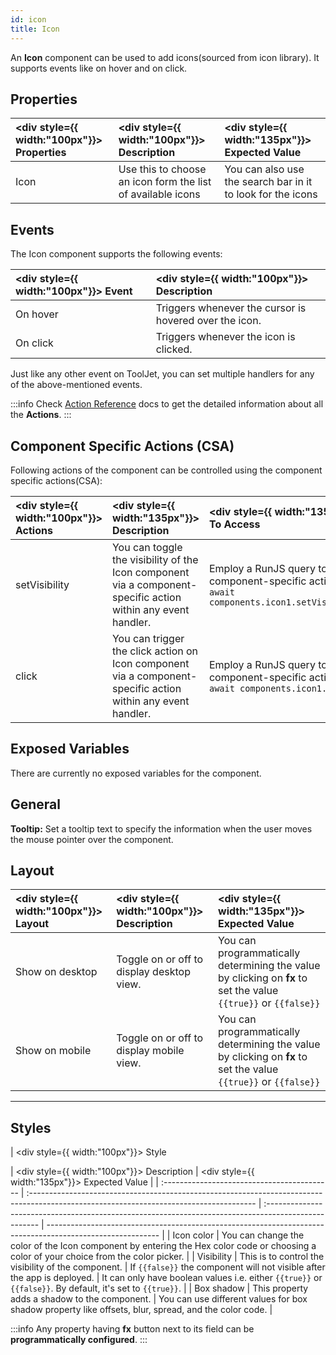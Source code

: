 ```yaml
---
id: icon
title: Icon
---
```


An **Icon** component can be used to add icons(sourced from icon library). It supports events like on hover and on click.

<div style={{paddingTop:'24px'}}>

## Properties

| <div style={{ width:"100px"}}> Properties </div> | <div style={{ width:"100px"}}> Description </div>           | <div style={{ width:"135px"}}> Expected Value </div>        |
| :----------------------------------------------- | :---------------------------------------------------------- | :---------------------------------------------------------- |
| Icon                                             | Use this to choose an icon form the list of available icons | You can also use the search bar in it to look for the icons |

</div>

<div style={{paddingTop:'24px'}}>

## Events

The Icon component supports the following events:

| <div style={{ width:"100px"}}> Event </div> | <div style={{ width:"100px"}}> Description </div>      |
| :------------------------------------------ | :----------------------------------------------------- |
| On hover                                    | Triggers whenever the cursor is hovered over the icon. |
| On click                                    | Triggers whenever the icon is clicked.                 |

Just like any other event on ToolJet, you can set multiple handlers for any of the above-mentioned events.

:::info
Check [Action Reference](/docs/category/actions-reference) docs to get the detailed information about all the **Actions**.
:::

</div>

<div style={{paddingTop:'24px'}}>

## Component Specific Actions (CSA)

Following actions of the component can be controlled using the component specific actions(CSA):

| <div style={{ width:"100px"}}> Actions </div> | <div style={{ width:"135px"}}> Description </div>                                                             | <div style={{ width:"135px"}}> How To Access </div>                                                              |
| :-------------------------------------------- | :------------------------------------------------------------------------------------------------------------ | :--------------------------------------------------------------------------------------------------------------- |
| setVisibility                                 | You can toggle the visibility of the Icon component via a component-specific action within any event handler. | Employ a RunJS query to execute component-specific actions such as `await components.icon1.setVisibility(false)` |
| click                                         | You can trigger the click action on Icon component via a component-specific action within any event handler.  | Employ a RunJS query to execute component-specific actions such as `await components.icon1.click()`              |

</div>

<div style={{paddingTop:'24px'}}>

## Exposed Variables

There are currently no exposed variables for the component.

</div>

<div style={{paddingTop:'24px'}}>

## General

<b>Tooltip:</b> Set a tooltip text to specify the information when the user moves the mouse pointer over the component.

</div>

<div style={{paddingTop:'24px'}}>

## Layout

| <div style={{ width:"100px"}}> Layout </div> | <div style={{ width:"100px"}}> Description </div> | <div style={{ width:"135px"}}> Expected Value </div>                                                            |
| :------------------------------------------- | :------------------------------------------------ | :-------------------------------------------------------------------------------------------------------------- |
| Show on desktop                              | Toggle on or off to display desktop view.         | You can programmatically determining the value by clicking on **fx** to set the value `{{true}}` or `{{false}}` |
| Show on mobile                               | Toggle on or off to display mobile view.          | You can programmatically determining the value by clicking on **fx** to set the value `{{true}}` or `{{false}}` |

</div>

<div style={{paddingTop:'24px'}}>

---

## Styles

| <div style={{ width:"100px"}}> Style </div> | <div style={{ width:"100px"}}> Description </div>                                                                                       | <div style={{ width:"135px"}}> Expected Value </div>                                                 |
| :------------------------------------------ | :-------------------------------------------------------------------------------------------------------------------------------------- | :--------------------------------------------------------------------------------------------------- | ---------------------------------------------------------------------------------------------------------- |
| Icon color                                  | You can change the color of the Icon component by entering the Hex color code or choosing a color of your choice from the color picker. |
| Visibility                                  | This is to control the visibility of the component.                                                                                     | If `{{false}}` the component will not visible after the app is deployed.                             | It can only have boolean values i.e. either `{{true}}` or `{{false}}`. By default, it's set to `{{true}}`. |
| Box shadow                                  | This property adds a shadow to the component.                                                                                           | You can use different values for box shadow property like offsets, blur, spread, and the color code. |

:::info
Any property having **fx** button next to its field can be **programmatically configured**.
:::

</div>
